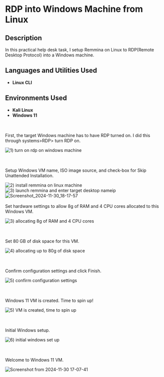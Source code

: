# RDP into Windows Machine from Linux

<h2>Description</h2>
In this practical help desk task, I setup Remmina on Linux to RDP(Remote Desktop Protocol) into a Windows machine. 
<br />


<h2>Languages and Utilities Used</h2>

- <b>Linux CLI</b> 

<h2>Environments Used </h2>

- <b>Kali Linux</b>
- <b>Windows 11</b> 

<br />
<br />
First, the target Windows machine has to have RDP turned on. I did this through systems>RDP> turn RDP on.

![1) turn on rdp on windows machine ](https://github.com/user-attachments/assets/3e007ec9-5836-4392-871b-25008bf77163)

<br />
<br />
Setup Windows VM name, ISO image source, and check-box for Skip Unattended Installation. 

![2) install remmina on linux machine](https://github.com/user-attachments/assets/37404947-7041-46c7-84ea-20086df3f8d0)
![3) launch remmina and enter target desktop nameip](https://github.com/user-attachments/assets/d0114ad3-3501-480d-be33-537b9ed6c281)
![Screenshot_2024-11-30_18-17-57](https://github.com/user-attachments/assets/4d1453e2-3d84-4679-8669-bb702e769a4f)
<br />
<br />
Set hardware settings to allow 8g of RAM and 4 CPU cores allocated to this Windows VM. 

![3) allocating 8g of RAM and 4 CPU cores ](https://github.com/user-attachments/assets/4f334bae-56b9-4781-aba8-0180685bc528)

<br />
<br />
Set 80 GB of disk space for this VM. 

![4) allocating up to 80g of disk space ](https://github.com/user-attachments/assets/d8a74813-575a-45a8-8b35-b64768d196b2)

<br />
<br />
Confirm configuration settings and click Finish.

![5) confirm configuration settings ](https://github.com/user-attachments/assets/f9d2330b-414e-49be-9517-c2eaa450bcc8)

<br />
<br />
Windows 11 VM is created. Time to spin up!

![5) VM is created, time to spin up](https://github.com/user-attachments/assets/b4ad57c6-4db1-4f4f-b341-97a7778bab4b)

<br />
<br />
Initial Windows setup.

![6) initial windows set up](https://github.com/user-attachments/assets/751ca8a7-4d9b-43db-b619-188a43240829)

<br />
<br />
Welcome to Windows 11 VM. 

![Screenshot from 2024-11-30 17-07-41](https://github.com/user-attachments/assets/2b5fbc40-f5e0-4eaa-85f3-de0691387b9c)

<br />
<br />
